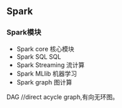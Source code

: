 ## Spark

### Spark模块

* Spark core		  核心模块
* Spark SQL		    SQL
* Spark Streaming	流计算
* Spark MLlib		  机器学习
* Spark graph		  图计算

DAG			//direct acycle graph,有向无环图。
